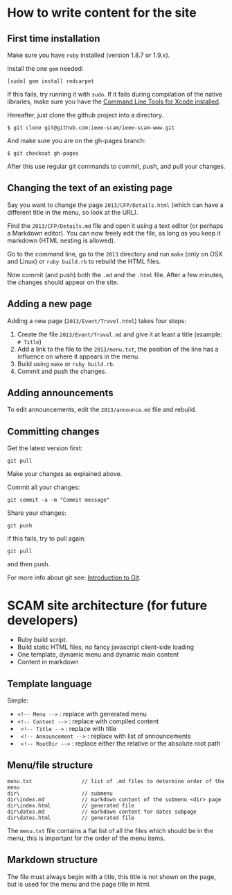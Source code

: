 # How to write content for the site
## First time installation
Make sure you have ``ruby`` installed (version 1.8.7 or 1.9.x).

Install the one `gem` needed:

	[sudo] gem install redcarpet 

If this fails, try running it with `sudo`. If it fails during compilation of the native libraries, make sure you have the [Command Line Tools for Xcode installed](https://developer.apple.com/downloads). 

Hereafter, just clone the github project into a directory.

	$ git clone git@github.com:ieee-scam/ieee-scam-www.git
	
And make sure you are on the gh-pages branch:

	$ git checkout gh-pages
	
After this use regular git commands to commit, push, and pull your changes.

## Changing the text of an existing page
Say you want to change the page ``2013/CFP/Details.html`` (which can have a different title in the menu, so look at the URL). 

Find the ``2013/CFP/Details.md`` file and open it using a text editor (or perhaps a Markdown editor). You can now freely edit the file, as long as you keep it markdown (HTML nesting is allowed).

Go to the command line, go to the ``2013`` directory and run ``make`` (only on OSX and Linux) or ``ruby build.rb`` to rebuild the HTML files. 

Now commit (and push) both the ``.md`` and the ``.html`` file. After a few minutes, the changes should appear on the site.

## Adding a new page
Adding a new page (``2013/Event/Travel.html``) takes four steps:

1. Create the file ``2013/Event/Travel.md`` and give it at least a title (example: ``# Title``)
2. Add a link to the file to the ``2013/menu.txt``, the position of the line has a influence on where it appears in the menu.
3. Build using ``make`` or ``ruby build.rb``.
3. Commit and push the changes.

## Adding announcements
To edit announcements, edit the ``2013/announce.md`` file and rebuild.

## Committing changes
Get the latest version first:

	git pull

Make your changes as explained above.

Commit all your changes:

	git commit -a -m "Commit message"

Share your changes:

	git push
	
if this fails, try to pull again:

	git pull

and then push.

For more info about git see: [Introduction to Git](http://learn.github.com/p/intro.html). 

# SCAM site architecture (for future developers)

- Ruby build script.
- Build static HTML files, no fancy javascript client-side loading
- One template, dynamic menu and dynamic main content
- Content in markdown


## Template language
Simple: 

- ```<!-- Menu -->``` : replace with generated menu
- ```<!-- Content -->``` : replace with compiled content
- ``` <!-- Title -->``` : replace with title
- ``` <!-- Announcement -->``` : replace with list of announcements
- ``` <!-- RootDir -->``` : replace either the relative or the absolute root path 

## Menu/file structure

	menu.txt				// list of .md files to determine order of the menu
	dir\  					// submenu 
	dir\index.md			// markdown content of the submenu <dir> page
	dir\index.html			// generated file
	dir\dates.md 			// markdown content for dates subpage
	dir\dates.html			// generated file

The ``menu.txt`` file contains a flat list of all the files which should be in the menu, this is important for the order of the menu items.

## Markdown structure
The file must always begin with a title, this title is not shown on the page, but is used for the menu and the page title in html.

